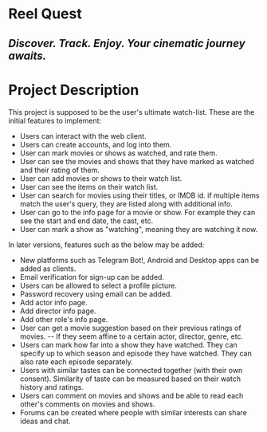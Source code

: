 # Reel Quest
## _Discover. Track. Enjoy. Your cinematic journey awaits._

# Project Description


This project is supposed to be the user's ultimate watch-list. These are the initial features to implement:

- Users can interact with the web client.
- Users can create accounts, and log into them.
- User can mark movies or shows as watched, and rate them.
- User can see the movies and shows that they have marked as watched and their rating of them.
- User can add movies or shows to their watch list.
- User can see the items on their watch list.
- User can search for movies using their titles, or IMDB id.
    if multiple items match the user's query, they are listed along with additional info.
- User can go to the info page for a movie or show. For example they can see the start and end date, the cast, etc.
- User can mark a show as "watching", meaning they are watching it now.

In later versions, features such as the below may be added:

- New platforms such as Telegram Bot!, Android and Desktop apps can be added as clients.
- Email verification for sign-up can be added.
- Users can be allowed to select a profile picture.
- Password recovery using email can be added.
- Add actor info page.
- Add director info page.
- Add other role's info page.
- User can get a movie suggestion based on their previous ratings of movies.
-- If they seem affine to a certain actor, director, genre, etc.
- Users can mark how far into a show they have watched. They can specify up to which season and episode they have watched. They can also rate each episode separately.
- Users with similar tastes can be connected together (with their own consent). Similarity of taste can be measured based on their watch history and ratings.
- Users can comment on movies and shows and be able to read each other's comments on movies and shows.
- Forums can be created where people with similar interests can share ideas and chat.
